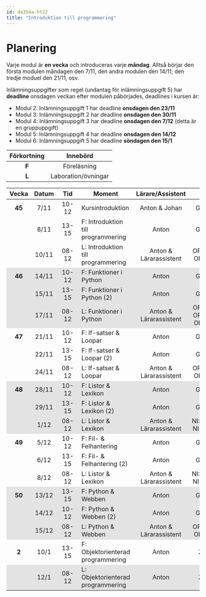 ```yaml
---
id: da354a-ht22
title: "Introduktion till programmering"
---
```


# Planering

Varje modul är **en vecka** och introduceras varje **måndag**. Alltså börjar den första modulen måndagen den 7/11, den andra modulen den 14/11, den tredje moduel den 21/11, osv.

Inlämningsuppgifter som regel (undantag för inlämningsuppgift 5) har **deadline** onsdagen veckan efter modulen påbörjades, deadlines i kursen är:
- Modul 2: Inlämningsuppgift 1 har deadline **onsdagen den 23/11**
- Modul 3: Inlämningsuppgift 2 har deadline **onsdagen den 30/11**
- Modul 4: Inlämningsuppgift 3 har deadline **onsdagen den 7/12** (detta är en gruppuppgift)
- Modul 5: Inlämningsuppgift 4 har deadline **onsdagen den 14/12**
- Modul 6: Inlämningsuppgift 5 har deadline **söndagen den 15/1**

| Förkortning | Innebörd |
|:-----:|:-----:|
|**F** | Föreläsning |
|**L** | Laboration/övningar |

<style>
#plan-table tr.odd {
    background-color: rgba(0, 0, 0, 0.1);
}

#plan-table tr td {
    text-align: center;
}

#plan-table tr td:nth-child(4) {
    text-align: left;
}

#plan-table tr td:nth-child(3) {
    min-width: 40px;
}

#plan-table tr td:first-child {
    font-weight: bold;
}

</style>

<table id="plan-table">
	<thead>
		<tr>
			<th>Vecka</th>
			<th>Datum</th>
			<th>Tid</th>
			<th>Moment</th>
			<th>Lärare/Assistent</th>
			<th>Plats</th>
            <th>Modul</th>
		</tr>
	</thead>
	<tbody>
		<tr>
			<td>45</td>
			<td>7/11</td>
			<td>10-12</td>
			<td>Kursintroduktion</td>
			<td>Anton & Johan</td>
			<td>G8:104</td>
            <td></td>
		</tr>
		<tr>
            <td></td>
			<td>8/11</td>
			<td>13-15</td>
			<td>F: Introduktion till programmering</td>
			<td>Anton</td>
			<td>G8:104</td>
            <td rowspan="2">1</td>
		</tr>
		<tr>
			<td></td>
			<td>10/11</td>
			<td>08-12</td>
			<td>L: Introduktion till programmering</td>
			<td>Anton & Lärarassistent</td>
			<td>OR:D222, OR:E222</td>
		</tr>
		<tr class="odd">
            <td>46</td>
			<td>14/11</td>
			<td>10-12</td>
			<td>F: Funktioner i Python</td>
			<td>Anton</td>
			<td>G8:104</td>
            <td rowspan="3">2</td>
		</tr>
		<tr class="odd">
            <td></td>
			<td>15/11</td>
			<td>13-15</td>
			<td>F: Funktioner i Python (2)</td>
			<td>Anton</td>
			<td>G8:104</td>
		</tr>
		<tr class="odd">
			<td></td>
			<td>17/11</td>
			<td>08-12</td>
			<td>L: Funktioner i Python</td>
			<td>Anton & Lärarassistent</td>
			<td>OR:B404, OR:E223, OR:E239</td>
		</tr>
		<tr>
            <td>47</td>
			<td>21/11</td>
			<td>10-12</td>
			<td>F: If-satser &amp; Loopar</td>
			<td>Anton</td>
			<td>G8:104</td>
			<td rowspan="3">3</td>
		</tr>
		<tr>
            <td></td>
			<td>22/11</td>
			<td>13-15</td>
			<td>F: If-satser &amp; Loopar (2)</td>
			<td>Anton</td>
			<td>G8:104</td>
		</tr>
		<tr>
            <td></td>
			<td>24/11</td>
			<td>08-12</td>
			<td>L: If-satser &amp; Loopar</td>
			<td>Anton & Lärarassistent</td>
			<td>OR:D222, OR:E222</td>
		</tr>
		<tr class="odd">
			<td>48</td>
			<td>28/11</td>
			<td>10-12</td>
			<td>F: Listor &amp; Lexikon</td>
			<td>Anton</td>
			<td>G8:104</td>
			<td rowspan="3">4</td>
		</tr>
		<tr class="odd">
            <td></td>
			<td>29/11</td>
			<td>13-15</td>
			<td>F: Listor &amp; Lexikon (2)</td>
			<td>Anton</td>
			<td>G8:104</td>
		</tr>
		<tr class="odd">
            <td></td>
			<td>1/12</td>
			<td>08-12</td>
			<td>L: Listor &amp; Lexikon</td>
			<td>Anton & Lärarassistent</td>
			<td>NI:A0306, NI:A0318</td>
		</tr>
		<tr>
            <td>49</td>
			<td>5/12</td>
			<td>10-12</td>
			<td>F: Fil- &amp; Felhantering</td>
			<td>Anton</td>
			<td>G8:104</td>
			<td rowspan="3">5</td>
		</tr>
		<tr>
			<td></td>
			<td>6/12</td>
			<td>13-15</td>
			<td>F: Fil- &amp; Felhantering (2)</td>
			<td>Anton</td>
			<td>G8:104</td>
		</tr>
		<tr>
            <td></td>
			<td>8/12</td>
			<td>08-12</td>
			<td>L: Listor &amp; Lexikon</td>
			<td>Anton & Lärarassistent</td>
			<td>NI:A0318, NI:A0407</td>
		</tr>
		<tr class="odd">
            <td>50</td>
			<td>13/12</td>
			<td>13-15</td>
			<td>F: Python &amp; Webben</td>
			<td>Anton</td>
			<td>G8:104</td>
		</tr>
		<tr class="odd">
            <td></td>
			<td>14/12</td>
			<td>10-12</td>
			<td>F: Python &amp; Webben (2)</td>
			<td>Anton</td>
			<td>G8:104</td>
			<td rowspan="3">6</td>
		</tr>
		<tr class="odd">
			<td></td>
			<td>15/12</td>
			<td>08-12</td>
			<td>L: Python &amp; Webben</td>
			<td>Anton & Lärarassistent</td>
			<td>OR:D222, OR:E223</td>
		</tr>
		<tr>
            <td>2</td>
			<td>10/1</td>
			<td>13-15</td>
			<td>F: Objektorienterad programmering</td>
			<td>Anton</td>
			<td>Zoom</td>
			<td rowspan="2">7</td>
		</tr>
		<tr class="odd">
            <td></td>
			<td>12/1</td>
			<td>08-12</td>
			<td>L: Objektorienterad programmering</td>
			<td>Anton</td>
			<td>Zoom</td>
		</tr>
	</tbody>
</table>

<!--
|:-----:|:-----:|:-----:|------------------------------------|------------------|----------------|
| Vecka | Datum |  Tid  | Moment                             | Lärare/Assistent | Plats          |
|:-----:|:-----:|:-----:|------------------------------------|:----------------:|:--------------:|
|   46  | 10/11 | 10-12 | Kursintroduktion                   | Anton            | Zoom           |
|       | 11/11 | 13-15 | F: Introduktion till programmering | Anton            | Zoom           |
|   47  | 16/11 | 13-17 | L: Introduktion till programmering | Amanda           | Discord        |
|       | 17/11 | 08-12 | L: Introduktion till programmering | Anton            | Discord        |
|       | 18/11 | 13-15 | F: Funktioner i Python             | Anton            | Zoom           |
|       | 20/11 | 09-12 | F+L: Funktioner i Python           | Anton            | Zoom + Discord |
|   48  | 23/11 | 13-17 | L: Funktioner i Python             | Amanda           | Discord        |
|       | 24/11 | 08-12 | L: Funktioner i Python             | Anton            | Discord        |
|       | 25/11 | 13-15 | F: If-satser & Loopar              | Anton            | Zoom           |
|       | 27/11 | 09-12 | F+L: If-satser & Loopar            | Anton            | Zoom + Discord |
|   49  | 30/11 | 13-17 | L: If-satser & Loopar              | Amanda           | Discord        |
|       |  1/12 | 08-12 | L: If-satser & Loopar              | Anton            | Discord        |
|       |  2/12 | 13-15 | F: Listor & Lexikon                | Anton            | Zoom           |
|       |  4/12 | 09-12 | F+L: Listor & Lexikon              | Anton            | Zoom + Discord |
|   50  |  7/12 | 13-17 | L: Listor & Lexikon                | Amanda           | Discord        |
|       | 8/12  | 08-12 | L: Listor & Lexikon                | Anton            | Discord        |
|       | 9/12  | 13-15 | F: Fil- & Felhantering             | Anton            | Zoom           |
|       | 11/12 | 9-12  | F+L: Fil- & Felhantering           | Anton            | Zoom + Discord |
| 51    | 14/12 | 13-17 | L: Fil- & Felhantering             | Amanda           | Discord        |
|       | 15/12 | 08-12 | L: Fil- & Felhantering             | Anton            | Discord        |
|       | 16/12 | 13-15 | F: Python & Webben                 | Anton            | Zoom           |
|       | 18/12 | 09-12 | F+L: Python & Webben               | Anton            | Zoom + Discord |
| 1     | 7/1   | 13-17 | L: Extra                           | Amanda           | Discord        |
| 2     | 12/1  | 10-12 | F: Objektorienterad programmering  | Anton            | Zoom           |
|       | 13/1  | 13-17 | L: Objektorienterad programmering  | Amanda           | Discord        |
-->